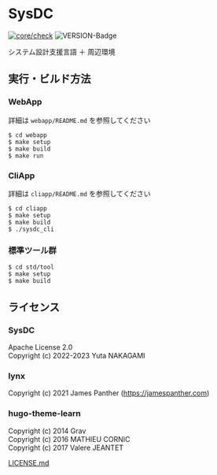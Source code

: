 # SysDC

[![core/check](https://github.com/Yuta1004/SysDC/actions/workflows/core_check.yml/badge.svg)](https://github.com/Yuta1004/SysDC/actions/workflows/core_check.yml)
![VERSION-Badge](https://img.shields.io/github/v/release/Yuta1004/SysDC?style=flat)

システム設計支援言語 ＋ 周辺環境

## 実行・ビルド方法

### WebApp

詳細は `webapp/README.md` を参照してください

```
$ cd webapp
$ make setup
$ make build
$ make run
```

### CliApp

詳細は `cliapp/README.md` を参照してください

```
$ cd cliapp
$ make setup
$ make build
$ ./sysdc_cli
```

### 標準ツール群

```
$ cd std/tool
$ make setup
$ make build
```

## ライセンス

### SysDC

Apache License 2.0  
Copyright (c) 2022-2023 Yuta NAKAGAMI

### lynx

Copyright (c) 2021 James Panther (https://jamespanther.com)

### hugo-theme-learn

Copyright (c) 2014 Grav  
Copyright (c) 2016 MATHIEU CORNIC  
Copyright (c) 2017 Valere JEANTET

[LICENSE.md](https://github.com/matcornic/hugo-theme-learn/blob/master/LICENSE.md)
